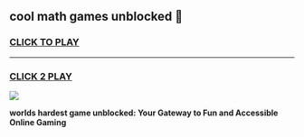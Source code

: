 
## cool math games unblocked 👋
<h3>
<a href="https://premium.freeplayer.one?title=cool_math_games_unblocked&ref=13F">CLICK TO PLAY</a></h3>
<hr>

<h3>
<a href="https://premium.freeplayer.one?title=cool_math_games_unblocked&ref=13F">CLICK 2 PLAY</a>
  
</h3>

<a href="https://premium.freeplayer.one?title=cool_math_games_unblocked&ref=12F/"><img src="https://clearcache.store/games.png"></a>


**worlds hardest game unblocked: Your Gateway to Fun and Accessible Online Gaming**
